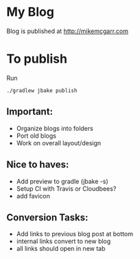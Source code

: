 My Blog
==================
Blog is published at http://mikemcgarr.com

To publish
==========
Run
```
./gradlew jbake publish
```

Important:
----------
- Organize blogs into folders
- Port old blogs
- Work on overall layout/design

Nice to haves:
--------------
- Add preview to gradle (jbake -s)
- Setup CI with Travis or Cloudbees?
- add favicon

Conversion Tasks:
-----------------
- Add links to previous blog post at bottom
- internal links convert to new blog
- all links should open in new tab

